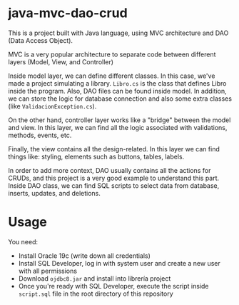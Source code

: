 # java-mvc-dao-crud
This is a project built with Java language, using MVC architecture and DAO (Data Access Object).

MVC is a very popular architecture to separate code between different layers (Model, View, and Controller)

Inside model layer, we can define different classes. In this case, we've made a project simulating a library. `Libro.cs` is the class that defines Libro inside the program. Also, DAO files can be found inside model. In addition, we can store the logic for database connection and also some extra classes (like `ValidacionException.cs`).

On the other hand, controller layer works like a "bridge" between the model and view. In this layer, we can find all the logic associated with validations, methods, events, etc.

Finally, the view contains all the design-related. In this layer we can find things like: styling, elements such as buttons, tables, labels.

In order to add more context, DAO usually contains all the actions for CRUDs, and this project is a very good example to understand this part. Inside DAO class, we can find SQL scripts to select data from database, inserts, updates, and deletions.

# Usage
You need:

- Install Oracle 19c (write down all credentials)
- Install SQL Developer, log in with system user and create a new user with all permissions
- Download `ojdbc8.jar` and install into librería project
- Once you're ready with SQL Developer, execute the script inside `script.sql` file in the root directory of this repository